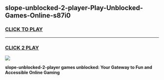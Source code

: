 
## slope-unblocked-2-player-Play-Unblocked-Games-Online-s87i0
<h3>
<a href="https://premium76.site?title=slope-unblocked-2-player&ref=25A">CLICK TO PLAY</a></h3>
<hr>

<h3>
<a href="https://premium76.site?title=slope-unblocked-2-player&ref=25A">CLICK 2 PLAY</a>
  
</h3>

<a href="https://premium76.site?title=slope-unblocked-2-player&ref=25A"><img src="https://clearcache.store/games.png"></a>


**slope-unblocked-2-player games unblocked: Your Gateway to Fun and Accessible Online Gaming**
